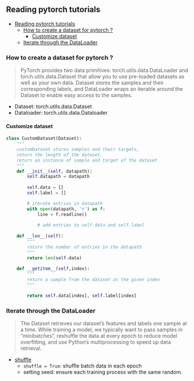 ## Reading pytorch tutorials 



<!-- @import "[TOC]" {cmd="toc" depthFrom=1 depthTo=6 orderedList=false} -->

<!-- code_chunk_output -->

- [Reading pytorch tutorials](#reading-pytorch-tutorials)
  - [How to create a dataset for pytorch ?](#how-to-create-a-dataset-for-pytorch)
    - [Customize dataset](#customize-dataset)
  - [Iterate through the DataLoader](#iterate-through-the-dataloader)

<!-- /code_chunk_output -->

### How to create a dataset for pytorch ? 


>  PyTorch provides two data primitives: torch.utils.data.DataLoader and torch.utils.data.Dataset that allow you to use pre-loaded datasets as well as your own data. Dataset stores the samples and their corresponding labels, and DataLoader wraps an iterable around the Dataset to enable easy access to the samples. 

- Dataset: torch.utils.data.Dataset
- Dataloader: torch.utils.data.Dataloader 

#### Customize dataset
```Python
class CustomDataset(Dataset):
    """
    customDataset stores samples and their targets,
    return the length of the dataset, 
    return an instance of sample and target of the dataset
    """
    def __init__(self, datapath):
        self.datapath = datapath
        
        self.data = []
        self.label = []

        # iterate entries in datapath
        with open(datapath, 'r') as f:
            line = f.readline()
            
            # add entries to self.data and self.label
        
    def __len__(self):
        """
        return the number of entries in the datapath
        """
        return len(self.data)
    
    def __getitem__(self,index):
        """
        return a sample from the dataset at the given index
        """

        return self.data[index], self.label[index]
```


### Iterate through the DataLoader

> The Dataset retrieves our dataset’s features and labels one sample at a time. While training a model, we typically want to pass samples in “minibatches”, reshuffle the data at every epoch to reduce model overfitting, and use Python’s multiprocessing to speed up data retrieval. 

- [shuffle](https://blog.csdn.net/qq_44901346/article/details/115770988)
    - `shuffle = True`: shuffle batch data in each epoch
    - setting seed: ensure each training process with the same random. 









